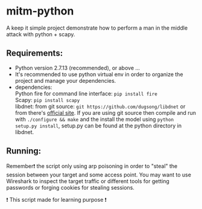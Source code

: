# mitm-python

A keep it simple project demonstrate how to perform a man in the middle attack with python + scapy.

## Requirements:

- Python version 2.7.13 (recommended), or above ...
- It's recommended to use python virtual env in order to organize the project and manage your dependencies. 
- dependencies: <br/>
Python fire for command line interface: `pip install fire`<br/>
Scapy: `pip install scapy` <br/>
libdnet: from git source: `git https://github.com/dugsong/libdnet` or from there's [official site](http://libdnet.sourceforge.net/).
If you are using git source then compile and run with `./configure && make` and the install the model using `python setup.py install`, setup.py can be found at the python directory in libdnet.

## Running:

Remember:exclamation: the script only using arp poisoning in order to "steal" the session between your target and some access point.
You may want to use Wireshark to inspect the target traffic or different tools for getting passwords or forging cookies for stealing sessions.

:exclamation: This script made for learning purpose :exclamation: